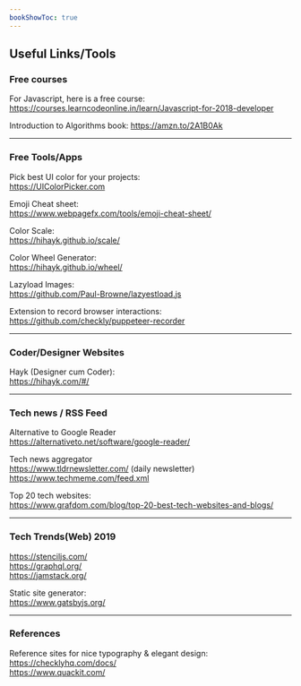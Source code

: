 ```yaml
---
bookShowToc: true
---
```


## Useful Links/Tools

### Free courses

For Javascript, here is a free course: <br/>
https://courses.learncodeonline.in/learn/Javascript-for-2018-developer


Introduction to Algorithms book: 
https://amzn.to/2A1B0Ak

---

### Free Tools/Apps

Pick best UI color for your projects: <br/>
https://UIColorPicker.com


Emoji Cheat sheet: <br/>
https://www.webpagefx.com/tools/emoji-cheat-sheet/


Color Scale: <br/>
https://hihayk.github.io/scale/


Color Wheel Generator: <br/>
https://hihayk.github.io/wheel/


Lazyload Images: <br/>
https://github.com/Paul-Browne/lazyestload.js


Extension to record browser interactions: <br/>
https://github.com/checkly/puppeteer-recorder 

---

### Coder/Designer Websites

Hayk (Designer cum Coder): <br/>
https://hihayk.com/#/

---

### Tech news / RSS Feed

Alternative to Google Reader <br/>
https://alternativeto.net/software/google-reader/

Tech news aggregator <br/>
https://www.tldrnewsletter.com/  (daily newsletter) <br/>
https://www.techmeme.com/feed.xml

Top 20 tech websites: <br/>
https://www.grafdom.com/blog/top-20-best-tech-websites-and-blogs/

---

### Tech Trends(Web) 2019

https://stenciljs.com/ <br/>
https://graphql.org/ <br/>
https://jamstack.org/ <br/>

Static site generator: <br/>
https://www.gatsbyjs.org/

---

### References

Reference sites for nice typography & elegant design: <br/>
https://checklyhq.com/docs/    <br/>
https://www.quackit.com/